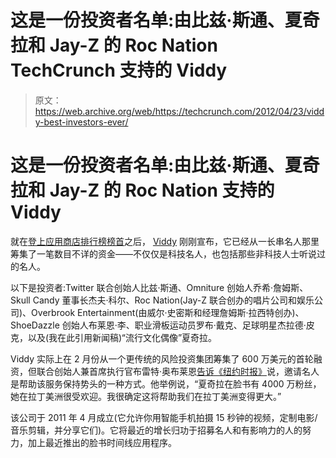 # 这是一份投资者名单:由比兹·斯通、夏奇拉和 Jay-Z 的 Roc Nation TechCrunch 支持的 Viddy

> 原文：<https://web.archive.org/web/https://techcrunch.com/2012/04/23/viddy-best-investors-ever/>

# 这是一份投资者名单:由比兹·斯通、夏奇拉和 Jay-Z 的 Roc Nation 支持的 Viddy

就在[登上应用商店排行榜榜首](https://web.archive.org/web/20230207223429/https://techcrunch.com/2012/04/18/viddy-tops-app-store/)之后， [Viddy](https://web.archive.org/web/20230207223429/http://www.viddy.com/) 刚刚宣布，它已经从一长串名人那里筹集了一笔数目不详的资金——不仅仅是科技名人，也包括那些非科技人士听说过的名人。

以下是投资者:Twitter 联合创始人比兹·斯通、Omniture 创始人乔希·詹姆斯、Skull Candy 董事长杰夫·科尔、Roc Nation(Jay-Z 联合创办的唱片公司和娱乐公司)、Overbrook Entertainment(由威尔·史密斯和经理詹姆斯·拉西特创办)、ShoeDazzle 创始人布莱恩·李、职业滑板运动员罗布·戴克、足球明星杰拉德·皮克，以及(我在此引用新闻稿)“流行文化偶像”夏奇拉。

Viddy 实际上在 2 月份从一个更传统的风险投资集团筹集了 600 万美元的首轮融资，但联合创始人兼首席执行官布雷特·奥布莱恩[告诉《纽约时报》](https://web.archive.org/web/20230207223429/http://bits.blogs.nytimes.com/2012/04/23/viddy-a-video-sharing-app-attracts-biz-stone-and-shakira-as-investors/)说，邀请名人是帮助该服务保持势头的一种方式。他举例说，“夏奇拉在脸书有 4000 万粉丝，她在拉丁美洲很受欢迎。我很确定这将帮助我们在拉丁美洲变得更大。”

该公司于 2011 年 4 月成立(它允许你用智能手机拍摄 15 秒钟的视频，定制电影/音乐剪辑，并分享它们)。它将最近的增长归功于招募名人和有影响力的人的努力，加上最近推出的脸书时间线应用程序。